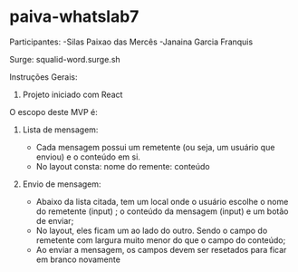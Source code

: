 # paiva-whatslab7

Participantes:
-Silas Paixao das Mercês 
-Janaina Garcia Franquis

Surge: squalid-word.surge.sh


Instruções Gerais:
1. Projeto iniciado com React


O escopo deste MVP é:
1. Lista de mensagem:
   - Cada mensagem possui um remetente (ou seja, um usuário que enviou) e o conteúdo em si. 
   - No layout consta: nome do remente: conteúdo
 
2. Envio de mensagem:
   - Abaixo da lista citada, tem um local onde o usuário escolhe o nome do remetente (input) ; o conteúdo da mensagem (input) e um botão de enviar;
   - No layout, eles ficam um ao lado do outro. Sendo o campo do remetente com largura muito menor do que o campo do conteúdo;
   - Ao enviar a mensagem, os campos devem ser resetados para ficar em branco novamente




